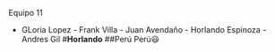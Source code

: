 Equipo 11
- GLoria Lopez - Frank Villa - Juan Avendaño - Horlando Espinoza - Andres Gil
#**Horlando**
##Perú
Perú:smiley:
